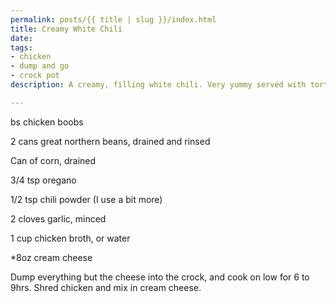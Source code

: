 ```yaml
---
permalink: posts/{{ title | slug }}/index.html
title: Creamy White Chili
date: 
tags:
- chicken
- dump and go
- crock pot
description: A creamy, filling white chili. Very yummy served with tortilla chips!

---
```

bs chicken boobs

2 cans great northern beans, drained and rinsed

Can of corn, drained

3/4 tsp oregano

1/2 tsp chili powder (I use a bit more)

2 cloves garlic, minced

1 cup chicken broth, or water

\*8oz cream cheese

Dump everything but the cheese into the crock, and cook on low for 6 to 9hrs. Shred chicken and mix in cream cheese. 